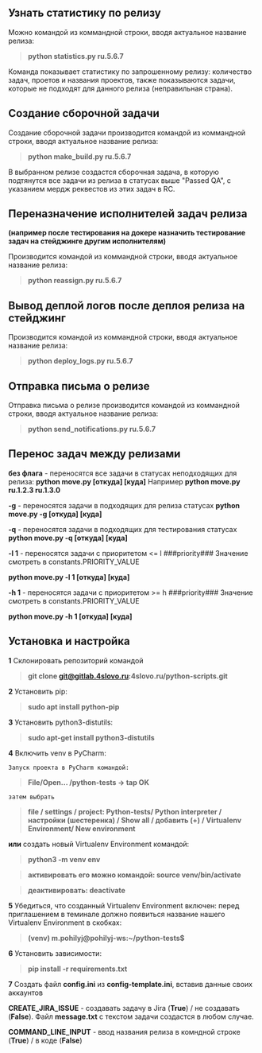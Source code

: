 ## Узнать статистику по релизу
Можно командой из коммандной строки, вводя актуальное название релиза:
> **python statistics.py ru.5.6.7**

Команда показывает статистику по запрошенному релизу: количество задач, проетов и названия проектов, 
также показываются задачи, которые не подходят для данного релиза (неправильная страна).

## Создание сборочной задачи
Создание сборочной задачи производится командой из коммандной строки, вводя актуальное название релиза:
> **python make_build.py ru.5.6.7**

В выбранном релизе создастся сборочная задача, в которую подтянутся все задачи из релиза в статусах выше "Passed QA",
с указанием мердж реквестов из этих задач в RC.

## Переназначение исполнителей задач релиза 
**(например после тестирования на докере назначить тестирование задач на стейджинге другим исполнителям)**

Производится командой из коммандной строки, вводя актуальное название релиза:
> **python reassign.py ru.5.6.7**

## Вывод деплой логов после деплоя релиза на стейджинг 

Производится командой из коммандной строки, вводя актуальное название релиза:
> **python deploy_logs.py ru.5.6.7**

## Отправка письма о релизе
Отправка письма о релизе производится командой из коммандной строки, вводя актуальное название релиза:
> **python send_notifications.py ru.5.6.7**

## Перенос задач между релизами
**без флага** - переносятся все задачи в статусах неподходящих для релиза: **python move.py [откуда] [куда]**
  Например **python move.py ru.1.2.3 ru.1.3.0**
  
**-g** - переносятся задачи в подходящих для релиза статусах **python move.py -g [откуда] [куда]**  

**-q** - переносятся задачи в подходящих для тестирования статусах **python move.py -q [откуда] [куда]**  

**-l 1** - переносятся задачи c приоритетом <= l ###priority### Значение смотреть в constants.PRIORITY_VALUE 

**python move.py -l 1 [откуда] [куда]** 

**-h 1** - переносятся задачи c приоритетом >= h ###priority### Значение смотреть в constants.PRIORITY_VALUE 

**python move.py -h 1 [откуда] [куда]**  

## Установка и настройка

**1** Склонировать репозиторий командой
> **git clone git@gitlab.4slovo.ru:4slovo.ru/python-scripts.git**

**2** Установить pip: 
> **sudo apt install python-pip**

**3** Установить python3-distutils: 
> **sudo apt-get install python3-distutils**

**4** Включить venv в PyCharm:
    
    Запуск проекта в PyCharm командой:

> **File/Open... /python-tests -> tap OK**

    затем выбрать

> **file / settings / project: Python-tests/ Python interpreter / настройки (шестеренка) / Show all / добавить (+) / Virtualenv Environment/ New environment**
                           
   **или** создать новый Virtualenv Environment командой:
                           
> **python3 -m venv env**

> **активировать его можно командой: source venv/bin/activate**

> **деактивировать: deactivate**
                         

**5** Убедиться, что созданный Virtualenv Environment включен: перед приглашением в теминале должно появиться 
    название нашего Virtualenv Environment в скобках:
                           
> **(venv) m.pohilyj@pohilyj-ws:~/python-tests$**

**6** Установить зависимости: 
> **pip install -r requirements.txt**

**7** Создать файл **config.ini** из **config-template.ini**, вставив данные своих аккаунтов

**CREATE_JIRA_ISSUE** - создавать задачу в Jira (**True**) / не создавать (**False**). Файл **message.txt** с текстом задачи создастся в любом случае.

**COMMAND_LINE_INPUT** - ввод названия релиза в комндной строке (**True**) / в коде (**False**)

